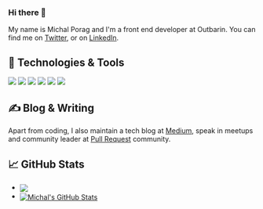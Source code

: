 ### Hi there 👋
My name is Michal Porag and I'm a front end developer at Outbarin. You can find me on [Twitter](https://twitter.com/MichalPorag), or on [LinkedIn](https://www.linkedin.com/in/michal-porag-9522b5142/).

## 🔧 Technologies & Tools
![](https://img.shields.io/badge/Code-JavaScript-informational?style=flat&logo=javascript&logoColor=white&color=2bbc8a)
![](https://img.shields.io/badge/Code-CSS-informational?style=flat&logo=css&logoColor=white&color=2bbc8a)
![](https://img.shields.io/badge/FreamWork-React-informational?style=flat&logo=react&logoColor=white&color=2bbc8a)
![](https://img.shields.io/badge/FreamWork-Angular-informational?style=flat&logo=angular&logoColor=white&color=2bbc8a)
![](https://img.shields.io/badge/FreamWork-Node.js-informational?style=flat&logo=nodejs&logoColor=white&color=2bbc8a)
![](https://img.shields.io/badge/Cloud-AWS-informational?style=flat&logo=css&logoColor=white&color=2bbc8a)


## ✍ Blog & Writing
Apart from coding, I also maintain a tech blog at [Medium](https://medium.com/@miporagi), speak in meetups and community leader at [Pull Request](https://www.facebook.com/groups/PullRequest) community.

## 📈 GitHub Stats
<ul background-color="red">
  <li>
    <a href="https://github.com/MichalPorag/MichalPorag">
      <img align="center" src="https://github-readme-stats.vercel.app/api/top-langs/?username=MichalPorag&hide=java&theme=midnight-purple" />
    </a>
  </li>
  <li>
    <a href="https://github.com/MichalPorag/MichalPorag">
      <img align="center" src="https://github-readme-stats.vercel.app/api?username=MichalPorag&show_icons=true&line_height=27&count_private=true&theme=midnight-purple&&line_height=27&" alt="Michal's GitHub Stats" />
    </a>
  </li>
</ul>

